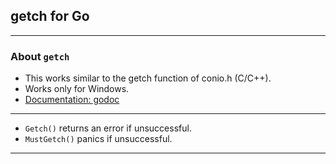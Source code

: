 ## getch for Go

---

### About `getch`

- This works similar to the getch function of conio.h (C/C++).
- Works only for Windows.
- [Documentation: godoc](https://godoc.org/github.com/jeet-parekh/getch)

---

- `Getch()` returns an error if unsuccessful.
- `MustGetch()` panics if unsuccessful.

---
